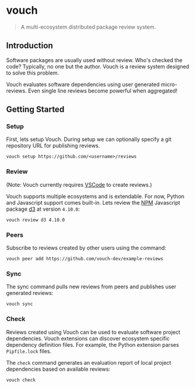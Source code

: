 # vouch

> A multi-ecosystem distributed package review system.

## Introduction

Software packages are usually used without review. Who's checked the code? Typically, no one but the author. Vouch is a review system designed to solve this problem.

Vouch evaluates software dependencies using user generated micro-reviews. Even single line reviews become powerful when aggregated!

## Getting Started

### Setup

First, lets setup Vouch. During setup we can optionally specify a git repository URL for publishing reviews.

`vouch setup https://github.com/<username>/reviews`

### Review

(Note: Vouch currently requires [VSCode](https://code.visualstudio.com/) to create reviews.)

Vouch supports multiple ecosystems and is extendable. For now, Python and Javascript support comes built-in. Lets review the [NPM](https://www.npmjs.com/) Javascript package [d3](https://www.npmjs.com/package/d3) at version `4.10.0`:

`vouch review d3 4.10.0`

### Peers

Subscribe to reviews created by other users using the command:

`vouch peer add https://github.com/vouch-dev/example-reviews`

### Sync

The sync command pulls new reviews from peers and publishes user generated reviews:

`vouch sync`

### Check

Reviews created using Vouch can be used to evaluate software project dependencies. Vouch extensions can discover ecosystem specific dependency definition files. For example, the Python extension parses `Pipfile.lock` files.

The `check` command generates an evaluation report of local project dependencies based on available reviews:

`vouch check`
